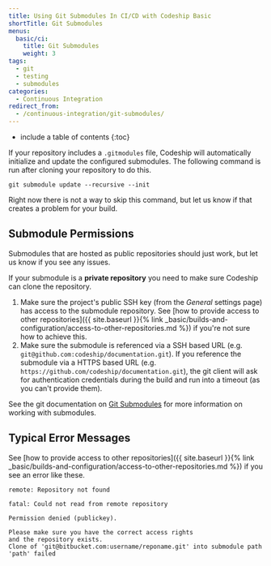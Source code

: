 ```yaml
---
title: Using Git Submodules In CI/CD with Codeship Basic
shortTitle: Git Submodules
menus:
  basic/ci:
    title: Git Submodules
    weight: 3
tags:
  - git
  - testing
  - submodules
categories:
  - Continuous Integration
redirect_from:
  - /continuous-integration/git-submodules/
---
```


* include a table of contents
{:toc}

If your repository includes a `.gitmodules` file, Codeship will automatically initialize and update the configured submodules. The following command is run after cloning your repository to do this.

```shell
git submodule update --recursive --init
```

<div class="info-block">
  Right now there is not a way to skip this command, but let us know if that creates a problem for your build.
</div>

## Submodule Permissions

Submodules that are hosted as public repositories should just work, but let us know if you see any issues.

If your submodule is a **private repository** you need to make sure Codeship can clone the repository.

1. Make sure the project's public SSH key (from the _General_ settings page) has access to the submodule repository. See [how to provide access to other repositories]({{ site.baseurl }}{% link _basic/builds-and-configuration/access-to-other-repositories.md %}) if you're not sure how to achieve this.
2. Make sure the submodule is referenced via a SSH based URL (e.g. `git@github.com:codeship/documentation.git`). If you reference the submodule via a HTTPS based URL (e.g. `https://github.com/codeship/documentation.git`), the git client will ask for authentication credentials during the build and run into a timeout (as you can't provide them).

See the git documentation on [Git Submodules](https://git-scm.com/book/en/v2/Git-Tools-Submodules) for more information on working with submodules.

## Typical Error Messages

See [how to provide access to other repositories]({{ site.baseurl }}{% link _basic/builds-and-configuration/access-to-other-repositories.md %}) if you see an error like these.

```
remote: Repository not found
```

```
fatal: Could not read from remote repository
```

```
Permission denied (publickey).
```

```
Please make sure you have the correct access rights
and the repository exists.
Clone of 'git@bitbucket.com:username/reponame.git' into submodule path 'path' failed
```
